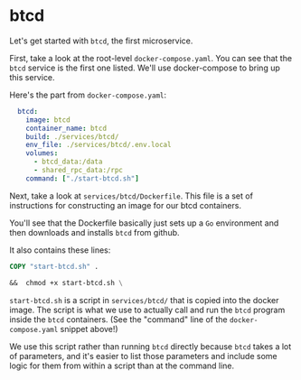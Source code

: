 # btcd

Let's get started with `btcd`, the first microservice.

First, take a look at the root-level `docker-compose.yaml`. You can see that
the `btcd` service is the first one listed. We'll use docker-compose to bring
up this service.

Here's the part from `docker-compose.yaml`:

```yaml
  btcd:
    image: btcd
    container_name: btcd
    build: ./services/btcd/
    env_file: ./services/btcd/.env.local
    volumes:
      - btcd_data:/data
      - shared_rpc_data:/rpc
    command: ["./start-btcd.sh"]
```

Next, take a look at `services/btcd/Dockerfile`. This file is a set of
instructions for constructing an image for our btcd containers.

You'll see that the Dockerfile basically just sets up a `Go` environment and
then downloads and installs `btcd` from github.

It also contains these lines:

```dockerfile
COPY "start-btcd.sh" .
```
```dockerfile
&&  chmod +x start-btcd.sh \
```

`start-btcd.sh` is a script in `services/btcd/` that is copied into the docker
image. The script is what we use to actually call and run the `btcd` program
inside the `btcd` containers. (See the "command" line of the
`docker-compose.yaml` snippet above!)

We use this script rather than running `btcd` directly because `btcd` takes a
lot of parameters, and it's easier to list those parameters and include some
logic for them from within a script than at the command line.

 